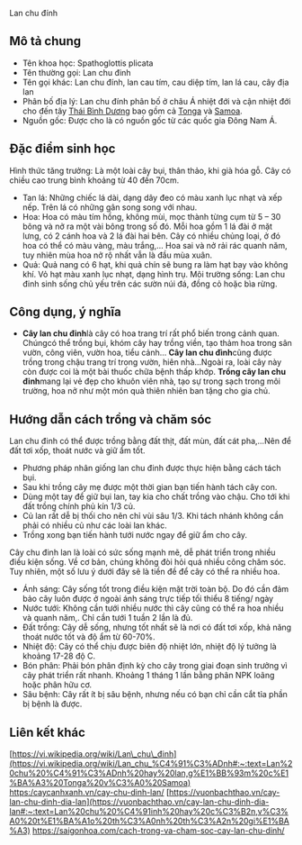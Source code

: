 Lan chu đính
## **Mô tả chung**
* Tên khoa học: Spathoglottis plicata
* Tên thường gọi: Lan chu đinh
* Tên gọi khác: Lan chu đính, lan cau tím, cau diệp tím, lan lá cau, cây địa lan
* Phân bố địa lý: Lan chu đính phân bố ở châu Á nhiệt đới và cận nhiệt đới cho đến tây [Thái Bình Dương](https://vi.wikipedia.org/wiki/Th%C3%A1i_B%C3%ACnh_D%C6%B0%C6%A1ng) bao gồm cả [Tonga](https://vi.wikipedia.org/wiki/Tonga) và [Samoa](https://vi.wikipedia.org/wiki/Samoa).
* Nguồn gốc: Được cho là có nguồn gốc từ các quốc gia Đông Nam Á.

## **Đặc điểm sinh học**
Hình thức tăng trưởng: Là một loài cây bụi, thân thảo, khi già hóa gỗ. Cây có chiều cao trung bình khoảng từ 40 đến 70cm.
* Tan lá: Những chiếc lá dài, dạng dây đeo có màu xanh lục nhạt và xếp nếp. Trên lá có những gân song song với nhau.
* Hoa: Hoa có màu tím hồng, không mùi, mọc thành từng cụm từ 5 – 30 bông và nở ra một vài bông trong số đó. Mỗi hoa gồm 1 lá đài ở mặt lưng, có 2 cánh hoa và 2 lá đài hai bên. Cây có nhiều chủng loại, ở đó hoa có thể có màu vàng, màu trắng,… Hoa sai và nở rải rác quanh năm, tuy nhiên mùa hoa nở rộ nhất vẫn là đầu mùa xuân.
* Quả: Quả nang có 6 hạt, khi quả chín sẽ bung ra làm hạt bay vào không khí. Vỏ hạt màu xanh lục nhạt, dạng hình trụ.
Môi trường sống: Lan chu đinh sinh sống chủ yếu trên các sườn núi đá, đồng cỏ hoặc bìa rừng.

## **Công dụng, ý nghĩa**
* **Cây lan chu đinh**là cây có hoa trang trí rất phổ biến trong cảnh quan. Chúngcó thể trồng bụi, khóm cây hay trồng viền, tạo thảm hoa trong sân vườn, công viên, vườn hoa, tiểu cảnh… **Cây lan chu đình**cũng được trồng trong chậu trang trí trong vườn, hiên nhà…Ngoài ra, loài cây này còn được coi là một bài thuốc chữa bệnh thấp khớp.
**Trồng cây lan chu đinh**mang lại vẻ đẹp cho khuôn viên nhà, tạo sự trong sạch trong môi trường, hoa nở như một món quà thiên nhiên ban tặng cho gia chủ.

## **Hướng dẫn cách trồng và chăm sóc**
Lan chu đinh có thể được trồng bằng đất thịt, đất mùn, đất cát pha,…Nên để đất tơi xốp, thoát nước và giữ ẩm tốt.
* Phương pháp nhân giống lan chu đinh được thực hiện bằng cách tách bụi.
* Sau khi trồng cây mẹ được một thời gian bạn tiến hành tách cây con.
* Dùng một tay để giữ bụi lan, tay kia cho chất trồng vào chậu. Cho tới khi đất trồng chính phủ kín 1/3 củ.
* Củ lan rất dễ bị thối cho nên chỉ vùi sâu 1/3. Khi tách nhánh không cần phải có nhiều củ như các loài lan khác.
* Trồng xong bạn tiến hành tưới nước ngay để giữ ẩm cho cây.

Cây chu đinh lan là loài có sức sống mạnh mẽ, dễ phát triển trong nhiều điều kiện sống. Về cơ bản, chúng không đòi hỏi quá nhiều công chăm sóc. Tuy nhiên, một số lưu ý dưới đây sẽ là tiền đề để cây có thể ra nhiều hoa.
* Ánh sáng: Cây sống tốt trong điều kiện mặt trời toàn bộ. Do đó cần đảm bảo cây luôn được ở ngoài ánh sáng trực tiếp tối thiểu 8 tiếng/ ngày
* Nước tưới: Không cần tưới nhiều nước thì cây cũng có thể ra hoa nhiều và quanh năm,. Chỉ cần tưới 1 tuần 2 lần là đủ.
* Đất trồng: Cây dễ sống, nhưng tốt nhất sẽ là nơi có đất tơi xốp, khả năng thoát nước tốt và độ ẩm từ 60-70%.
* Nhiệt độ: Cây có thể chịu được biên độ nhiệt lớn, nhiệt độ lý tưởng là khoảng 17-28 độ C.
* Bón phân: Phải bón phân định kỳ cho cây trong giai đoạn sinh trưởng vì cây phát triển rất nhanh. Khoảng 1 tháng 1 lần bằng phân NPK loãng hoặc phân hữu cơ.
* Sâu bệnh: Cây rất ít bị sâu bệnh, nhưng nếu có bạn chỉ cần cắt tỉa phần bị bệnh là được.

## **Liên kết khác**
[https://vi.wikipedia.org/wiki/Lan\_chu\_đinh](https://vi.wikipedia.org/wiki/Lan_chu_%C4%91%C3%ADnh#:~:text=Lan%20chu%20%C4%91%C3%ADnh%20hay%20lan,g%E1%BB%93m%20c%E1%BA%A3%20Tonga%20v%C3%A0%20Samoa)
<https:/caycanhxanh.vn/cay-chu-dinh-lan/>
[https://vuonbachthao.vn/cay-lan-chu-dinh-dia-lan](https://vuonbachthao.vn/cay-lan-chu-dinh-dia-lan#:~:text=Lan%20chu%20%C4%91inh%20hay%20c%C3%B2n,v%C3%A0%20t%E1%BA%A1o%20th%C3%A0nh%20th%C3%A2n%20gi%E1%BA%A3)
<https://saigonhoa.com/cach-trong-va-cham-soc-cay-lan-chu-dinh/>

  
 

